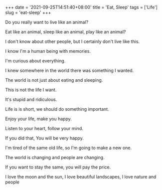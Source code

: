 +++
date = '2021-09-25T14:51:40+08:00'
title = 'Eat, Sleep'
tags = ['Life']
slug = 'eat-sleep'
+++

Do you really want to live like an animal?

Eat like an animal, sleep like an animal, play like an animal?

I don't know about other people, but I certainly don't live like this.

I know I'm a human being with memories.

I'm curious about everything.

I knew somewhere in the world there was something I wanted.

The world is not just about eating and sleeping.

This is not the life I want.

It's stupid and ridiculous.

Life is is short, we should do something important.

Enjoy your life, make you happy.

Listen to your heart, follow your mind.

If you did that, You will be very happy.

I'm tired of the same old life, so I'm going to make a new one.

The world is changing and people are changing.

If you want to stay the same, you will pay the price.

I love the moon and the sun, I love beautiful landscapes, I love nature and people
